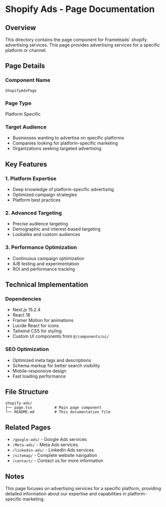 # Shopify Ads - Page Documentation

## Overview
This directory contains the page component for Frameleads' shopify advertising services. This page provides advertising services for a specific platform or channel.

## Page Details

### Component Name
`ShopifyAdsPage`

### Page Type
Platform Specific

### Target Audience
- Businesses wanting to advertise on specific platforms
- Companies looking for platform-specific marketing
- Organizations seeking targeted advertising

## Key Features

### 1. Platform Expertise
- Deep knowledge of platform-specific advertising
- Optimized campaign strategies
- Platform best practices

### 2. Advanced Targeting
- Precise audience targeting
- Demographic and interest-based targeting
- Lookalike and custom audiences

### 3. Performance Optimization
- Continuous campaign optimization
- A/B testing and experimentation
- ROI and performance tracking

## Technical Implementation

### Dependencies
- Next.js 15.2.4
- React 18
- Framer Motion for animations
- Lucide React for icons
- Tailwind CSS for styling
- Custom UI components from `@/components/ui/`

### SEO Optimization
- Optimized meta tags and descriptions
- Schema markup for better search visibility
- Mobile-responsive design
- Fast loading performance

## File Structure
```
shopify-ads/
├── page.tsx          # Main page component
└── README.md         # This documentation file
```

## Related Pages
- `/google-ads/` - Google Ads services
- `/Meta-ads/` - Meta Ads services
- `/linkedin-ads/` - LinkedIn Ads services
- `/sitemap/` - Complete website navigation
- `/contact/` - Contact us for more information

## Notes
This page focuses on advertising services for a specific platform, providing detailed information about our expertise and capabilities in platform-specific marketing.
